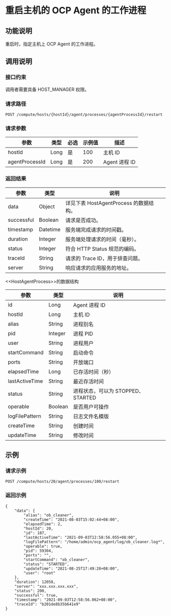 重启主机的 OCP Agent 的工作进程
==========================================



功能说明
-------------------------

重启时，指定主机上 OCP Agent 的工作进程。

调用说明
-------------------------

### 接口约束

调用者需要具备 HOST_MANAGER 权限。

### 请求路径

`POST /compute/hosts/{hostId}/agent/processes/{agentProcessId}/restart`

### 请求参数



|       参数       |  类型  | 必选 | 示例值 |     描述      |
|----------------|------|----|-----|-------------|
| hostId         | Long | 是  | 100 | 主机 ID       |
| agentProcessId | Long | 是  | 200 | Agent 进程 ID |



### 返回结果



|     参数     |    类型    |              说明              |
|------------|----------|------------------------------|
| data       | Object   | 详见下表 HostAgentProcess 的数据结构。 |
| successful | Boolean  | 请求是否成功。                      |
| timestamp  | Datetime | 服务端完成请求的时间戳。                 |
| duration   | Integer  | 服务端处理请求的时间（毫秒）。              |
| status     | Integer  | 符合 HTTP Status 规范的编码。        |
| traceId    | String   | 请求的 Trace ID，用于排查问题。         |
| server     | String   | 响应请求的应用服务的地址。                |



\<\<HostAgentProcess\>\>的数据结构


|       参数       |   类型    |            说明            |
|----------------|---------|--------------------------|
| id             | Long    | Agent 进程 ID              |
| hostId         | Long    | 主机 ID                    |
| alias          | String  | 进程别名                     |
| pid            | Integer | 进程 PID                   |
| user           | String  | 进程用户                     |
| startCommand   | String  | 启动命令                     |
| ports          | String  | 开放端口                     |
| elapsedTime    | Long    | 已存活时间（秒）                 |
| lastActiveTime | String  | 最近存活时间                   |
| status         | String  | 进程状态，可以为 STOPPED、STARTED |
| operable       | Boolean | 是否用户可操作                  |
| logFilePattern | String  | 日志文件名模版                  |
| createTime     | String  | 创建时间                     |
| updateTime     | String  | 修改时间                     |



示例
-----------------------

### 请求示例

`POST /compute/hosts/20/agent/processes/100/restart`

### 返回示例

```unknow
{
    "data": {
        "alias": "ob_cleaner",
        "createTime": "2021-08-03T15:02:44+08:00",
        "elapsedTime": 2,
        "hostId": 20,
        "id": 187,
        "lastActiveTime": "2021-09-03T12:58:56.055+08:00",
        "logFilePattern": "/home/admin/ocp_agent/log/ob_cleaner.log*",
        "operable": true,
        "pid": 59304,
        "ports": "",
        "startCommand": "ob_cleaner",
        "status": "STARTED",
        "updateTime": "2021-08-25T17:49:28+08:00",
        "user": "root"
    },
    "duration": 12058,
    "server": "xxx.xxx.xxx.xxx",
    "status": 200,
    "successful": true,
    "timestamp": "2021-09-03T12:58:56.062+08:00",
    "traceId": "b201de8b35b641e9"
}
```
